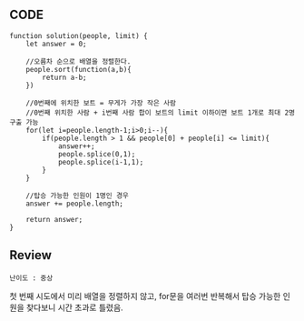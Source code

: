 ## CODE
```
function solution(people, limit) {
    let answer = 0;
    
    //오름차 순으로 배열을 정렬한다.
    people.sort(function(a,b){
        return a-b;
    })
    
    //0번째에 위치한 보트 = 무게가 가장 작은 사람
    //0번째 위치한 사람 + i번째 사람 합이 보트의 limit 이하이면 보트 1개로 최대 2명 구출 가능
    for(let i=people.length-1;i>0;i--){
        if(people.length > 1 && people[0] + people[i] <= limit){
            answer++;
            people.splice(0,1);
            people.splice(i-1,1);
        }
    }
    
    //탑승 가능한 인원이 1명인 경우
    answer += people.length;
    
    return answer;
}
```

## Review

`난이도 : 중상`

첫 번째 시도에서 미리 배열을 정렬하지 않고, for문을 여러번 반복해서 탑승 가능한 인원을 찾다보니 시간 초과로 틀렸음.

